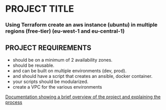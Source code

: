 # PROJECT TITLE

### Using Terraform create an aws instance (ubuntu) in multiple regions (free-tier) (eu-west-1 and eu-central-1) 

## PROJECT REQUIREMENTS
- should be on a minimum of 2 availability zones.
- should be reusable.
- and can be built on multiple environments (dev, prod).
- and should have a script that creates an ansible, docker container.
- your scripts should be modularized.
- create a VPC for the various environments


[Documentation showing a brief overview of the project and explaining the process](https://github.com/Alenyika1/terraform-assignment/blob/main/Documentation.md)
